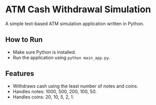 # ATM Cash Withdrawal Simulation

A simple text-based ATM simulation application written in Python.

## How to Run
- Make sure Python is installed.
- Run the application using `python main_app.py`.

## Features
- Withdraws cash using the least number of notes and coins.
- Handles notes: 1000, 500, 200, 100, 50.
- Handles coins: 20, 10, 5, 2, 1.

